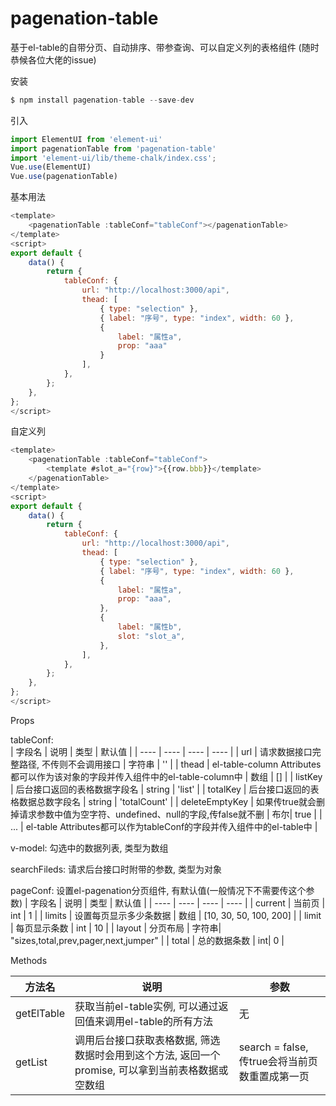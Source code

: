 # pagenation-table
基于el-table的自带分页、自动排序、带参查询、可以自定义列的表格组件 (随时恭候各位大佬的issue)  

安装  

```javascript
$ npm install pagenation-table --save-dev
```
引入  

```javascript
import ElementUI from 'element-ui'
import pagenationTable from 'pagenation-table'
import 'element-ui/lib/theme-chalk/index.css';
Vue.use(ElementUI)
Vue.use(pagenationTable)
```
基本用法   

```javascript
<template>
    <pagenationTable :tableConf="tableConf"></pagenationTable>
</template>
<script>
export default {
    data() {
        return {
            tableConf: {
                url: "http://localhost:3000/api",
                thead: [
                    { type: "selection" },
                    { label: "序号", type: "index", width: 60 },
                    {
                        label: "属性a",
                        prop: "aaa"
                    }
                ],
            },
        };
    },
};
</script>
```
自定义列  

```javascript
<template>
    <pagenationTable :tableConf="tableConf">
        <template #slot_a="{row}">{{row.bbb}}</template>
    </pagenationTable>
</template>
<script>
export default {
    data() {
        return {
            tableConf: {
                url: "http://localhost:3000/api",
                thead: [
                    { type: "selection" },
                    { label: "序号", type: "index", width: 60 },
                    {
                        label: "属性a",
                        prop: "aaa",
                    },
                    {
                        label: "属性b",
                        slot: "slot_a",
                    },
                ],
            },
        };
    },
};
</script>
```
Props  

tableConf:  
|  字段名   | 说明  |  类型  |  默认值  |
|  ----  | ----  |  ----  | ----  |
| url  | 请求数据接口完整路径, 不传则不会调用接口 |  字符串  |  ''  |
| thead  | el-table-column Attributes都可以作为该对象的字段并传入组件中的el-table-column中 | 数组 |  []  |
| listKey  | 后台接口返回的表格数据字段名 | string |  'list'  |
| totalKey  | 后台接口返回的表格数据总数字段名 | string |  'totalCount'  |
| deleteEmptyKey  | 如果传true就会删掉请求参数中值为空字符、undefined、null的字段,传false就不删 | 布尔| true |
| ...  | el-table Attributes都可以作为tableConf的字段并传入组件中的el-table中 |

v-model: 勾选中的数据列表, 类型为数组  

searchFileds: 请求后台接口时附带的参数, 类型为对象  

pageConf: 设置el-pagenation分页组件, 有默认值(一般情况下不需要传这个参数)
|  字段名   | 说明  |  类型  |  默认值  |
|  ----  | ----  |  ----  | ----  |
| current  | 当前页 |  int  |  1  |
| limits  | 设置每页显示多少条数据 | 数组 | [10, 30, 50, 100, 200]  |
| limit  | 每页显示条数 |  int  |  10  |
| layout  | 分页布局 | 字符串| "sizes,total,prev,pager,next,jumper" | 
| total  | 总的数据条数 | int| 0 | 

Methods  

|  方法名   | 说明  |  参数   |
|  ----  | ----  |  ----  |
| getElTable  | 获取当前el-table实例, 可以通过返回值来调用el-table的所有方法 |  无  |
| getList  | 调用后台接口获取表格数据, 筛选数据时会用到这个方法, 返回一个promise, 可以拿到当前表格数据或空数组 |  search = false, 传true会将当前页数重置成第一页

